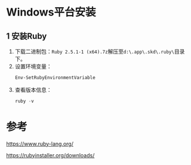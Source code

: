 # Windows平台安装

## 1 安装Ruby

1. 下载二进制包：`Ruby 2.5.1-1 (x64).7z`解压至`d:\.app\.skd\.ruby\`目录下。
2. 设置环境变量：
    ```powershell
    Env-SetRubyEnvironmentVariable
    ```
3. 查看版本信息：
    ```powershell
    ruby -v
    ```

# 参考

https://www.ruby-lang.org/

https://rubyinstaller.org/downloads/
